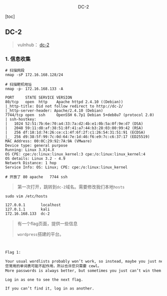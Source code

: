 <center>DC-2</center>



[toc]





## DC-2

> vulnhub： [dc-2](https://www.vulnhub.com/entry/dc-2,311/)







### 1. 信息收集

```shell
# 扫描网段
nmap -sP 172.16.168.128/24

# 扫描靶机地址
nmap -p- 172.16.168.133 -A 
```

```shell
PORT     STATE SERVICE VERSION
80/tcp   open  http    Apache httpd 2.4.10 ((Debian))
|_http-title: Did not follow redirect to http://dc-2/
|_http-server-header: Apache/2.4.10 (Debian)
7744/tcp open  ssh     OpenSSH 6.7p1 Debian 5+deb8u7 (protocol 2.0)
| ssh-hostkey: 
|   1024 52:51:7b:6e:70:a4:33:7a:d2:4b:e1:0b:5a:0f:9e:d7 (DSA)
|   2048 59:11:d8:af:38:51:8f:41:a7:44:b3:28:03:80:99:42 (RSA)
|   256 df:18:1d:74:26:ce:c1:4f:6f:2f:c1:26:54:31:51:91 (ECDSA)
|_  256 d9:38:5f:99:7c:0d:64:7e:1d:46:f6:e9:7c:c6:37:17 (ED25519)
MAC Address: 00:0C:29:92:7A:9A (VMware)
Device type: general purpose
Running: Linux 3.X|4.X
OS CPE: cpe:/o:linux:linux_kernel:3 cpe:/o:linux:linux_kernel:4
OS details: Linux 3.2 - 4.9
Network Distance: 1 hop
Service Info: OS: Linux; CPE: cpe:/o:linux:linux_kernel

# 开放了 80 apache   7744 ssh
```

> 第一次打开，跳转到`dc-2`域名。需要修改我们本地`hosts`

```shell
sudo vim /etc/hosts

127.0.0.1       localhost
127.0.1.1       kali
172.16.168.133  dc-2
```

> 有一个flag页面，提供一些信息
>
> `wordpress`搭建的平台。

```txt


Flag 1:

Your usual wordlists probably won’t work, so instead, maybe you just need to be cewl.
您常用的单词表可能不起作用，所以也许您只需要 cewl。
More passwords is always better, but sometimes you just can’t win them all.

Log in as one to see the next flag.

If you can’t find it, log in as another.

```

